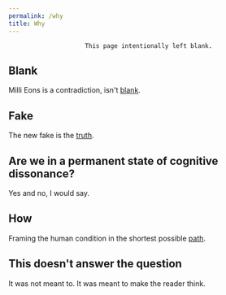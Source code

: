 ```yaml
---
permalink: /why
title: Why
---
```


`                      This page intentionally left blank.                    `

## Blank

Milli Eons is a contradiction, isn't [blank](/w/blank).

## Fake

The new fake is the [truth](/truth).

## Are we in a permanent state of cognitive dissonance?

Yes and no, I would say.

## How

Framing the human condition in the shortest possible [path](/n/paths).

## This doesn't answer the question

It was not meant to. It was meant to make the reader think.

